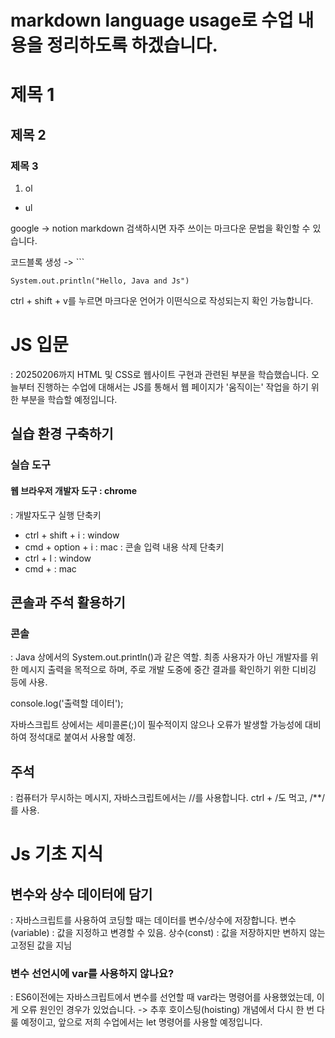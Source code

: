 # markdown language usage로 수업 내용을 정리하도록 하겠습니다.

# 제목 1
## 제목 2
### 제목 3

1. ol
- ul

google -> notion markdown 검색하시면 자주 쓰이는 마크다운 문법을 확인할 수 있습니다.

코드블록 생성 -> ```
```
System.out.println("Hello, Java and Js")
```

ctrl + shift + v를 누르면 마크다운 언어가 이떤식으로 작성되는지 확인 가능합니다.

# JS 입문
  : 20250206까지 HTML 및 CSS로 웹사이트 구현과 관련된 부분을 학습했습니다.
  오늘부터 진행하는 수업에 대해서는 JS를 통해서 웹 페이지가 '움직이는' 작업을 하기 위한 부분을 학습할 예정입니다.

## 실습 환경 구축하기
### 실습 도구
#### 웹 브라우저 개발자 도구 : chrome
  : 개발자도구 실행 단축키
  - ctrl + shift + i : window
  - cmd + option + i : mac
  : 콘솔 입력 내용 삭제 단축키
  - ctrl + l : window
  - cmd + : mac

## 콘솔과 주석 활용하기
### 콘솔
  : Java 상에서의 System.out.println()과 같은 역할.
  최종 사용자가 아닌 개발자를 위한 메시지 출력을 목적으로 하며, 주로 개발 도중에 중간 결과를 확인하기 위한 디비깅 등에 사용.

  console.log('출력할 데이터');

  자바스크립트 상에서는 세미콜론(;)이 필수적이지 않으나 오류가 발생할 가능성에 대비하여 정석대로 붙여서 사용할 예정.

## 주석
  : 컴퓨터가 무시하는 메시지, 자바스크립트에서는 //를 사용합니다.
  ctrl + /도 먹고, /**/를 사용.

# Js 기초 지식
## 변수와 상수 데이터에 담기
  : 자바스크립트를 사용하여 코딩할 때는 데이터를 변수/상수에 저장합니다.
  변수(variable) : 값을 지정하고 변경할 수 있음.
  상수(const) : 값을 저장하지만 변하지 않는 고정된 값을 지님

### 변수 선언시에 var를 사용하지 않나요?
  : ES6이전에는 자바스크립트에서 변수를 선언할 때 var라는 명령어를 사용했었는데, 이게 오류 원인인 경우가 있었습니다. -> 추후 호이스팅(hoisting) 개념에서 다시 한 번 다룰 예정이고, 앞으로 저희 수업에서는 let 명령어를 사용할 예정입니다.